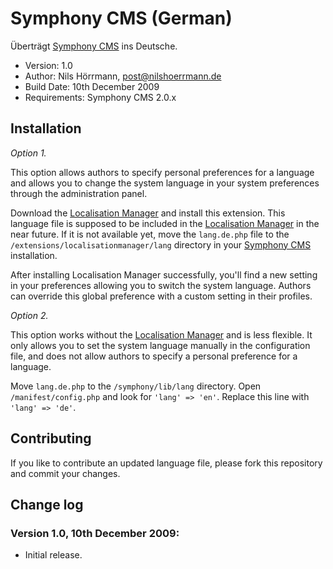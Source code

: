 # Symphony CMS (German)

Überträgt [Symphony CMS](http://www.symphony-cms.com) ins Deutsche.

- Version: 1.0
- Author: Nils Hörrmann, post@nilshoerrmann.de
- Build Date: 10th December 2009
- Requirements: Symphony CMS 2.0.x

## Installation

*Option 1.*

This option allows authors to specify personal preferences for a language and allows you to change the system language in your system preferences through the administration panel.

Download the [Localisation Manager](http://github.com/nilshoerrmann/localisationmanager) and install this extension. This language file is supposed to be included in the [Localisation Manager](http://github.com/nilshoerrmann/localisationmanager) in the near future. If it is not available yet, move the `lang.de.php` file to the `/extensions/localisationmanager/lang` directory in your [Symphony CMS](http://www.symphony-cms.com) installation.

After installing Localisation Manager successfully, you'll find a new setting in your preferences allowing you to switch the system language. Authors can override this global preference with a custom setting in their profiles.

*Option 2.*

This option works without the [Localisation Manager](http://github.com/nilshoerrmann/localisationmanager) and is less flexible. It only allows you to set the system language manually in the configuration file, and does not allow authors to specify a personal preference for a language.

Move `lang.de.php` to the `/symphony/lib/lang` directory. Open `/manifest/config.php` and look for `'lang' => 'en'`. Replace this line with `'lang' => 'de'`.

## Contributing

If you like to contribute an updated language file, please fork this repository and commit your changes.


## Change log

### Version 1.0, 10th December 2009:

- Initial release.